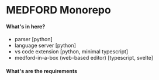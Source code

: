 # MEDFORD Monorepo

#### What's in here?
- parser [python]
- language server [python]
- vs code extension [python, minimal typescript]
- medford-in-a-box (web-based editor) [typescript, svelte]

#### What's are the requirements

